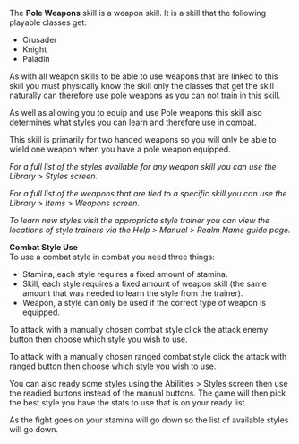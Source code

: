 ---
---
The **Pole Weapons** skill is a weapon skill. It is a skill that the following playable classes get:

*   Crusader
*   Knight
*   Paladin

As with all weapon skills to be able to use weapons that are linked to this skill you must physically know the skill only the classes that get the skill naturally can therefore use pole weapons as you can not train in this skill.

As well as allowing you to equip and use Pole weapons this skill also determines what styles you can learn and therefore use in combat.

This skill is primarily for two handed weapons so you will only be able to wield one weapon when you have a pole weapon equipped.

_For a full list of the styles available for any weapon skill you can use the Library > Styles screen._

_For a full list of the weapons that are tied to a specific skill you can use the Library > Items > Weapons screen._

_To learn new styles visit the appropriate style trainer you can view the locations of style trainers via the Help > Manual > Realm Name guide page._

**Combat Style Use**  
To use a combat style in combat you need three things:

*   Stamina, each style requires a fixed amount of stamina.
*   Skill, each style requires a fixed amount of weapon skill (the same amount that was needed to learn the style from the trainer).
*   Weapon, a style can only be used if the correct type of weapon is equipped.

To attack with a manually chosen combat style click the attack enemy button then choose which style you wish to use.

To attack with a manually chosen ranged combat style click the attack with ranged button then choose which style you wish to use.

You can also ready some styles using the Abilities > Styles screen then use the readied buttons instead of the manual buttons. The game will then pick the best style you have the stats to use that is on your ready list.

As the fight goes on your stamina will go down so the list of available styles will go down.